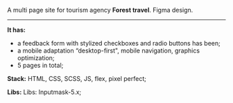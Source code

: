 A multi page site for tourism agency **Forest travel**. Figma design.
<hr>

**It has:**
- a feedback form with stylized checkboxes and radio buttons has been;
- a mobile adaptation “desktop-first", mobile navigation, graphics optimization;
- 5 pages in total;

**Stack:** 
HTML, CSS, SCSS, JS, flex, pixel perfect;

**Libs:** 
Libs: Inputmask-5.x;

